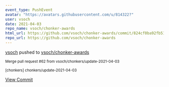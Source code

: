 ```yaml
---
event_type: PushEvent
avatar: "https://avatars.githubusercontent.com/u/814322?"
user: vsoch
date: 2021-04-03
repo_name: vsoch/chonker-awards
html_url: https://github.com/vsoch/chonker-awards/commit/824cf0ba92fb51fba459aa3c5f5afdb040a0bcab
repo_url: https://github.com/vsoch/chonker-awards
---
```


<a href='https://github.com/vsoch' target='_blank'>vsoch</a> pushed to <a href='https://github.com/vsoch/chonker-awards' target='_blank'>vsoch/chonker-awards</a>

<small>Merge pull request #62 from vsoch/chonkers/update-2021-04-03

[chonkers] chonkers/update-2021-04-03</small>

<a href='https://github.com/vsoch/chonker-awards/commit/824cf0ba92fb51fba459aa3c5f5afdb040a0bcab' target='_blank'>View Commit</a>